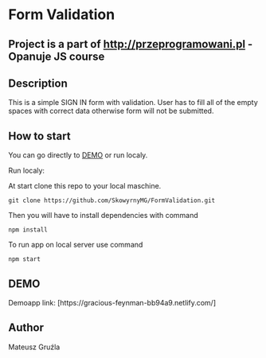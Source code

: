 # Form Validation

## Project is a part of http://przeprogramowani.pl - Opanuje JS course

## Description

This is a simple SIGN IN form with validation. User has to fill all of the empty spaces with correct data otherwise form will not be submitted.

## How to start

You can go directly to [DEMO](#demo) or run localy.

Run localy:

At start clone this repo to your local maschine.

```
git clone https://github.com/SkowyrnyMG/FormValidation.git
```

Then you will have to install dependencies with command

```
npm install
```

To run app on local server use command

```
npm start
```

## DEMO

<a name="demo"/>
Demoapp link: [https://gracious-feynman-bb94a9.netlify.com/]

## Author

Mateusz Gruźla
